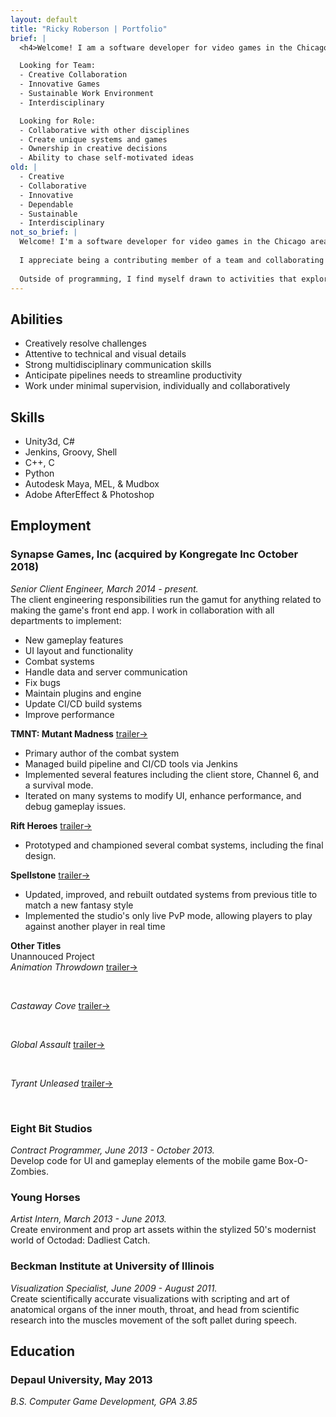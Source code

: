 ```yaml
---
layout: default
title: "Ricky Roberson | Portfolio"
brief: |
  <h4>Welcome! I am a software developer for video games in the Chicago area.</h4>

  Looking for Team:
  - Creative Collaboration
  - Innovative Games
  - Sustainable Work Environment
  - Interdisciplinary

  Looking for Role:
  - Collaborative with other disciplines
  - Create unique systems and games
  - Ownership in creative decisions
  - Ability to chase self-motivated ideas
old: |
  - Creative
  - Collaborative
  - Innovative
  - Dependable
  - Sustainable
  - Interdisciplinary
not_so_brief: |
  Welcome! I'm a software developer for video games in the Chicago area.
  
  I appreciate being a contributing member of a team and collaborating with other disciplines. With a strong multidisciplinary abilities, I creatively solve art and engineering challenges. My skills allow me to float between engineering and tech-art roles. I enjoy gameplay, tools, systems development, UI, build systems & CI, and shaders.
  
  Outside of programming, I find myself drawn to activities that explore fantastical worlds. Opening a fantasy or sci-fi novel will consume all my free time until I get to that final page. Strategizing through a board game is a favorite way to hang out with friends. Spending my ttrpg downtime crafting hand drawn maps, painting mini-figs, or updating a Notion database of session notes.
---
```


## Abilities

* Creatively resolve challenges
* Attentive to technical and visual details
* Strong multidisciplinary communication skills
* Anticipate pipelines needs to streamline productivity
* Work under minimal supervision, individually and collaboratively


## Skills

* Unity3d, C#
* Jenkins, Groovy, Shell
* C++, C
* Python
* Autodesk Maya, MEL, & Mudbox
* Adobe AfterEffect & Photoshop 

## Employment

### Synapse Games, Inc (acquired by Kongregate Inc October 2018)

*Senior Client Engineer, March 2014 - present.*<br>
The client engineering responsibilities run the gamut for anything related to making the game's front end app. I work in collaboration with all departments to implement: 
  * New gameplay features
  * UI layout and functionality
  * Combat systems
  * Handle data and server communication
  * Fix bugs
  * Maintain plugins and engine
  * Update CI/CD build systems
  * Improve performance

**TMNT: Mutant Madness** [trailer&rarr;](https://www.youtube.com/watch?v=abf4_cTto00)<br>
<!--**Hero collector RPG.**-->
  * Primary author of the combat system
  * Managed build pipeline and CI/CD tools via Jenkins
  * Implemented several features including the client store, Channel 6, and a survival mode.
  * Iterated on many systems to modify UI, enhance performance, and debug gameplay issues. 
<!--TMNT: Mutant Madness builds on the learnings from Rift Heroes. The combat system was my primary focus in this game and mostly authored myself. Additionally, I manage the our build system and CI/CD tools, implement new features, and build out UI.-->

**Rift Heroes** [trailer&rarr;](https://www.youtube.com/watch?v=vLtrtsnP77A)<br>
<!--**Fantasy hero collection with base building.**-->
  * Prototyped and championed several combat systems, including the final design.
<!--Rift Heroes was the second Synapse project where I was a core engineer. It was a more experimental for the company, so in addition to feature and UI work, I built a variety of combat prototypes.-->

**Spellstone** [trailer&rarr;](https://www.youtube.com/watch?v=-RbpLFSfie4)<br>
<!--**Fantasy collectable card game.**-->
  * Updated, improved, and rebuilt outdated systems from previous title to match a new fantasy style
  * Implemented the studio's only live PvP mode, allowing players to play against another player in real time
<!--Spellstone built off of the technology from Synapse's previous CCG, Tyrant Unleased. I was the main engineering responsible for updating, improving, or rebuilding old systems to work within the new design as well as introducing new features to the game.-->

**Other Titles**<br>
Unannouced Project<br>
*Animation Throwdown* [trailer&rarr;](https://www.youtube.com/watch?v=q1y38Yw_Rbo)
<!--**Idle clicker with hero collection.**--><br>
*Castaway Cove* [trailer&rarr;](https://www.youtube.com/watch?v=vSJknYiFBAo)
<!--**Idle clicker with hero collection.**--><br>
*Global Assault* [trailer&rarr;](https://www.youtube.com/watch?v=dypCdF9AoBM)
<!--**Near future military, squad-based RPG.**--><br>
*Tyrant Unleased* [trailer&rarr;](https://www.youtube.com/watch?v=MZZ7889zT_k)
<!--**Gritty sci-fi collectable card game.**--><br>

<!--
### The Amiable

*Co-founder and Engineer, June '13 - June '16.*<br>

* **Tetrapulse** [trailer&rarr;](https://www.youtube.com/watch?v=AJKtJG7bDME)
<!--Co-op shmup--/>
  * Developed the camera system
  * Designed gameplay systems
  * Created shaders
  * Assisted with rigging
  * Implemented controller support (mobile & Xbox controllers)
<!--I've developed the camera system, modified gameplay features, implemented many of the non-standard shaders, assisted with character rigging, and worked on mobile and Xbox controller support.--/>
-->

### Eight Bit Studios
*Contract Programmer, June 2013 - October 2013.*<br>
Develop code for UI and gameplay elements of the mobile game Box-O-Zombies.

### Young Horses
*Artist Intern, March 2013 - June 2013.*<br>
Create environment and prop art assets within the stylized 50's modernist world of Octodad: Dadliest Catch.

### Beckman Institute at University of Illinois
*Visualization Specialist, June 2009 - August 2011.*<br>
Create scientifically accurate visualizations with scripting and art of anatomical organs of the inner mouth, throat, and head from scientific research into the muscles movement of the soft pallet during speech.

## Education

### Depaul University, May 2013

*B.S. Computer Game Development, GPA 3.85*

